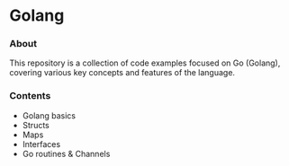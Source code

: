 # Golang

### About
This repository is a collection of code examples focused on Go (Golang), covering various key concepts and features of the language. 

### Contents
- Golang basics
- Structs
- Maps
- Interfaces
- Go routines & Channels
